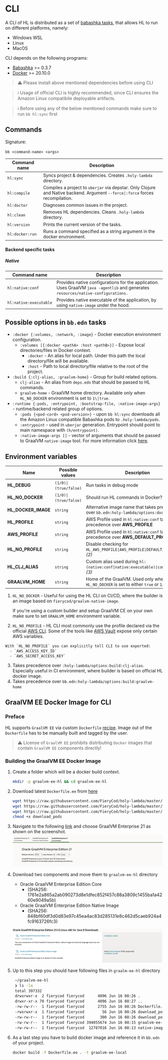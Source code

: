 # CLI
A CLI of HL is distributed as a set of [babashka tasks](https://book.babashka.org/#tasks), that allows HL to run on different platforms, namely:
- Windows WSL
- Linux
- MacOS

CLI depends on the following programs:
- [Babashka](https://github.com/babashka/babashka) >= 0.3.7
- [Docker](https://www.docker.com/) >= 20.10.0

> :warning: Please install above mentioned dependencies before using CLI

> :information_source: Usage of official CLI is highly recommended, since CLI ensures the Amazon Linux compatibile deployable artifacts. 

> :information_source: Before using any of the below mentioned commands make sure to run `bb hl:sync` first

## Commands
  Signature: 
  
  `bb <command-name> <args>`
  
  | Command name    | Description                                                                                                                    |
  |-----------------|--------------------------------------------------------------------------------------------------------------------------------|
  | `hl:sync`       | Syncs project & dependencies. Creates `.holy-lambda` directory.                                                                |
  | `hl:compile`    | Compiles a project to `uberjar` via depstar. Only Clojure and Native backend. Argument `--force\|:force` forces recompilation. |
  | `hl:doctor`     | Diagnoses common issues in the project.                                                                                        |
  | `hl:clean`      | Removes HL dependencies. Cleans `.holy-lambda` directory.                                                                      |
  | `hl:version`    | Prints the current version of the tasks.                                                                                       |
  | `hl:docker:run` | Runs a command specified as a string argument in the docker environment.                                                       |

#### Backend specific tasks
##### Native
  | Command name           | Description                                                                                                                        |
  |------------------------|------------------------------------------------------------------------------------------------------------------------------------|
  | `hl:native:conf`       | Provides native configurations for the application. Uses GraalVM `java -agentlib` and generates `resources/native-configurations.` |
  | `hl:native:executable` | Provides native executable of the application, by using `native-image` under the hood.                                             |
## Possible options in `bb.edn` tasks
  - `:docker {:volumes, :network, :image}` - Docker execution environment configuration.
    - `:volumes [{:docker <pathA> :host <pathB>}]` - Expose local directories/files in Docker context.
      - `:docker` - An alias for local path. Under this path the local directory/file will be available.
      - `:host` - Path to local directory/file relative to the root of the project.
  - `:build {:clj-alias, :graalvm-home}` - Group for build related options.
    - `clj-alias` - An alias from `deps.edn` that should be passed to HL commands.
    - `graalvm-home` - GraalVM home directory. Available only when `HL_NO_DOCKER` environment is set to `1\|true`.
  - `:runtime {:pods, :entrypoint, :bootstrap-file, :native-image-args}` - runtime/backend related group of options.
    - `:pods {<pod-cord> <pod-version>}` - upon `bb hl:sync` downloads all the Amazon Linux compatible Babashka pods to `.holy-lambda/pods`.
    - `:entrypoint` - used in `uberjar` generation. Entrypoint should point to main namespace with `(h/entrypoint)`.
    - `:native-image-args []` - vector of arguments that should be passed to GraalVM `native-image` tool. For more information click [here](https://www.graalvm.org/reference-manual/native-image/).

## Environment variables
  | Name                | Possible values       | Description                                                                                 |
  |---------------------|-----------------------|---------------------------------------------------------------------------------------------|
  | **HL_DEBUG**        | `(1/0)\|(true/false)` | Run tasks in debug mode                                                                     |
  | **HL_NO_DOCKER**    | `(1/0)\|(true/false)` | Should run HL commands in Docker? *(1)*                                                     |
  | **HL_DOCKER_IMAGE** | `string`              | Alternative image name that takes precedence over `bb.edn:holy-lambda/options:docker:image` |
  | **HL_PROFILE**      | `string`              | AWS Profile used in `hl:native:conf` takes precedence over **AWS_PROFILE**                  |
  | **AWS_PROFILE**     | `string`              | AWS Profile used in `hl:native:conf` takes precedence over **AWS_DEFAULT_PROFILE**          |
  | **HL_NO_PROFILE**   | `string`              | Disable checking for `HL_AWS_PROFILE\|AWS_PROFILE\|DEFAULT_AWS_PROFILE` *(2)*               |
  | **HL_CLJ_ALIAS**    | `string`              | Custom alias used during `hl:(native:conf\|native:executable)\|compile\|sync` *(3)*         |
  | **GRAALVM_HOME**    | `string`              | Home of the GraalVM. Used only when `HL_NO_DOCKER` is set to either `true` or `1`. *(4)*         |

  1) `HL_NO_DOCKER` - Useful for using the HL CLI on CI/CD, where the builder is an image based on `fierycod/graalvm-native-image`. 
  
      If you're using a custom builder and setup GraalVM CE on your own make sure to set `GRAALVM_HOME` environment variable.
  2) `HL_NO_PROFILE` - HL CLI most commonly use the profile declared via the official [AWS CLI](https://aws.amazon.com/cli/). Some of the tools like [AWS Vault](https://github.com/99designs/aws-vault) expose only certain AWS variables. 

    With `HL_NO_PROFILE` you can explicitly tell CLI to use exported:
      - `AWS_ACCESS_KEY_ID`
      - `AWS_SECRET_ACCESS_KEY`
  3) Takes precedence over `:holy-lambda/options:build:clj-alias`. Especially useful in CI environment, where builder is based on official HL docker image.
  4) Takes precedence over `bb.edn:holy-lambda/options:build:graalvm-home`


## GraalVM EE Docker Image for CLI

### Preface
  HL supports `GraalVM EE` via custom `Dockerfile` [recipe](https://raw.githubusercontent.com/FieryCod/holy-lambda/master/docker/Dockerfile.ee). Image out of the `Dockerfile` has to be manually built and tagged by the user. 

  > :warning: License of `GraalVM EE` prohibits distributing `Docker` images that contain `GraalVM EE` components directly!

### Building the GraalVM EE Docker Image
  1. Create a folder which will be a docker build context.
     ```sh
     mkdir -p graalvm-ee-hl && cd graalvm-ee-hl
     ```
  2. Download latest `Dockerfile.ee` from [here](https://raw.githubusercontent.com/FieryCod/holy-lambda/master/docker/Dockerfile.ee)
     ```sh
     wget https://raw.githubusercontent.com/FieryCod/holy-lambda/master/docker/Dockerfile.ee -O Dockerfile.ee && \
     wget https://raw.githubusercontent.com/FieryCod/holy-lambda/master/docker/download_pods -O download_pods && \
     wget https://raw.githubusercontent.com/FieryCod/holy-lambda/master/docker/download_pods.clj -O download_pods.clj && \
     chmod +x download_pods
     ```
  3. Navigate to the following [link](https://www.oracle.com/downloads/graalvm-downloads.html) and choose GraalVM Enterprise 21 as shown on the screenshot.
     ![graalvm-ee-download-page](images/graalvm-ee-01.png "Download Page")
     
  4. Download two components and move them to `graalvm-ee-hl` directory
     - Oracle GraalVM Enterprise Edition Core 
       - (SHA256: 1761e2a865a2ab090273d8e1dfec852f457c88a3809c1455ba1a4260e9049a5b)
     - Oracle GraalVM Enterprise Edition Native Image 
       - (SHA256: 848bf60df3d0d83e97c45ea4ac83d285131e8c462d5caeb924a4fc9163726fc3)
     
     ![graalvm-ee-download-components](images/graalvm-ee-02.png "Download 2 components")
    
  5. Up to this step you should have following files in `graalm-ee-hl` directory
     ```sh
      ~/graalvm-ee-hl
      ❯ ls -la
      total 397332
      drwxrwxr-x  2 fierycod fierycod      4096 Jun 16 08:26 .
      drwxr-xr-x 70 fierycod fierycod      4096 Jun 16 08:27 ..
      -rw-rw-r--  1 fierycod fierycod      2755 Jun 16 08:26 Dockerfile.ee
      -rwxrwxr-x  1 fierycod fierycod        56 Jun 16 08:26 download_pods
      -rw-rw-r--  1 fierycod fierycod       300 Jun 16 08:26 download_pods.clj
      -rw-rw-r--  1 fierycod fierycod 394055674 Jun 16 08:15 graalvm-ee-java8-linux-amd64-21.1.0.tar.gz
      -rw-rw-r--  1 fierycod fierycod  12787016 Jun 16 08:13 native-image-installable-svm-svmee-java8-linux-amd64-21.1.0.jar
     ```
     
   6. As a last step you have to build docker image and reference it in `bb.edn` of your project.
   
      ```sh
      docker build -f Dockerfile.ee . -t graalvm-ee-local
      ```
